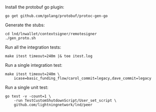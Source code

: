 
Install the protobuf go plugin:

    go get github.com/golang/protobuf/protoc-gen-go

Generate the stubs:

    cd lnd/lnwallet/contextsigner/remotesigner
    ./gen_proto.sh

Run all the integration tests:

    make itest timeout=240m |& tee itest.log

Run a single integration test:

    make itest timeout=240m \
        icase=basic_funding_flow/carol_commit=legacy,dave_commit=legacy

Run a single unit test:

    go test -v -count=1 \
        -run TestCustomShutdownScript/User_set_script \
        github.com/lightningnetwork/lnd/peer
